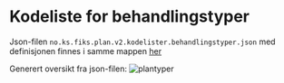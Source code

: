 # Kodeliste for behandlingstyper

Json-filen `no.ks.fiks.plan.v2.kodelister.behandlingstyper.json` med definisjonen finnes i samme mappen [her](no.ks.fiks.plan.v2.kodelister.behandlingstyper.json)

Generert oversikt fra json-filen:
![plantyper](no.ks.fiks.plan.v2.kodelister.behandlingstyper.png)